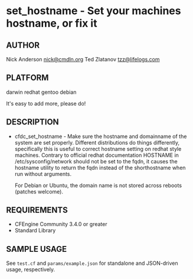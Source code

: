# set_hostname - Set your machines hostname, or fix it
## AUTHOR
Nick Anderson <nick@cmdln.org>
Ted Zlatanov <tzz@lifelogs.com>

## PLATFORM
darwin
redhat
gentoo
debian

It's easy to add more, please do!

## DESCRIPTION
* cfdc_set_hostname - Make sure the hostname and domainname of the system are set
  properly. Different distributions do things differently, specifically this
  is useful to correct hostname setting on redhat style machines. Contrary to
  official redhat documentation HOSTNAME in /etc/sysconfig/network should not
  be set to the fqdn, it causes the hostname utility to return the fqdn
  instead of the shorthostname when run without arguments.

  For Debian or Ubuntu, the domain name is not stored across reboots
  (patches welcome).

## REQUIREMENTS
* CFEngine Community 3.4.0 or greater
* Standard Library

## SAMPLE USAGE
See `test.cf` and `params/example.json` for standalone and JSON-driven usage, respectively.
